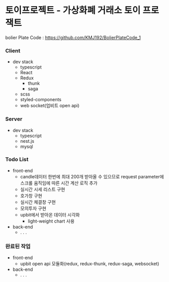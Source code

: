 # 토이프로젝트 - 가상화폐 거래소 토이 프로잭트

bolier Plate Code : https://github.com/KMJ192/BolierPlateCode_1

### Client
- dev stack
  - typescript
  - React
  - Redux
    + thunk
    + saga
  - scss
  - styled-components
  - web socket(업비트 open api)

### Server
- dev stack
  - typescript
  - nest.js
  - mysql

### Todo List
- front-end
  - candle데이터 한번에 최대 200개 받아올 수 있으므로 request parameter에 스크롤 움직임에 따른 시간 계산 로직 추가
  - 실시간 시세 리스트 구현
  - 호가창 구현
  - 실시간 체결창 구현
  - 모의투자 구현
  - upbit에서 받아온 데이터 시각화
    + light-weight chart 사용
- back-end
  - . . .

### 완료된 작업
- front-end
  - upbit open api 모듈화(redux, redux-thunk, redux-saga, websocket)
- back-end
  - . . .
